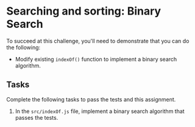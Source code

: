 # Searching and sorting: Binary Search

To succeed at this challenge, you'll need to demonstrate that you can do the following:

- Modify existing `indexOf()` function to implement a binary search algorithm.

## Tasks

Complete the following tasks to pass the tests and this assignment.

1. In the `src/indexOf.js` file, implement a binary search algorithm that passes the tests.
